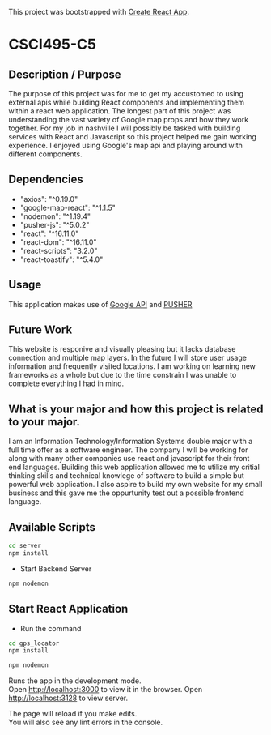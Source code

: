 This project was bootstrapped with [Create React App](https://github.com/facebook/create-react-app).

# CSCI495-C5

## Description / Purpose
The purpose of this project was for me to get my accustomed to using external apis while building React components and implementing them within a react web application. The longest part of this project was understanding the vast variety of Google map props and how they work together. For my job in nashville I will possibly be tasked with building services with React and Javascript so this project helped me gain working experience. I enjoyed using Google's map api and playing around with different components. 


## Dependencies
- "axios": "^0.19.0"
- "google-map-react": "^1.1.5"
- "nodemon": "^1.19.4"
- "pusher-js": "^5.0.2"
- "react": "^16.11.0"
- "react-dom": "^16.11.0"
- "react-scripts": "3.2.0"
- "react-toastify": "^5.4.0"

## Usage
This application makes use of [Google API](https://console.cloud.google.com/home/dashboard?project=gps-tracker-258020) and [PUSHER](https://dashboard.pusher.com/)

## Future Work
This website is responive and visually pleasing but it lacks database connection and multiple map layers. In the future I will store user usage information and frequently visited locations. I am working on learning new frameworks as a whole but due to the time constrain I was unable to complete everything I had in mind.

## What is your major and how this project is related to your major.
I am an Information Technology/Information Systems double major with a full time offer as a software engineer. The company I will be working for along with many other companies use react and javascript for their front end languages. Building this web application allowed me to utilize my critial thinking skills and technical knowlege of software to build a simple but powerful web application. I also aspire to build my own website for my small business and this gave me the oppurtunity test out a possible frontend language. 

## Available Scripts

```bash
cd server
npm install
```

- Start Backend Server

```bash
npm nodemon
```

## Start React Application
- Run the command
```bash
cd gps_locator
npm install
```

```bash
npm nodemon
```



Runs the app in the development mode.<br>
Open [http://localhost:3000](http://localhost:3000) to view it in the browser.
Open [http://localhost:3128](http://localhost:3128) to view server.


The page will reload if you make edits.<br>
You will also see any lint errors in the console.







